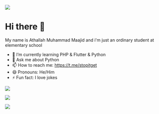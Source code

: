 ![](https://komarev.com/ghpvc/?username=abinoval)

# Hi there 👋
My name is Athallah Muhammad Maajid
and i'm just an ordinary student at elementary school

- 🌱 I’m currently learning PHP & Flutter & Python
- 💬 Ask me about Python
- 📫 How to reach me: https://t.me/stopitget
- 😄 Pronouns: He/Him
- ⚡ Fun fact: I love jokes  

![](https://github-readme-stats.vercel.app/api?username=athallahmaajid&show_icons=true&theme=dracula)

![](https://github-readme-streak-stats.herokuapp.com/?user=athallahmaajid&show_icons=true&theme=dracula)

![](https://github-readme-stats.vercel.app/api/top-langs/?username=athallahmaajid&show_icons=true&theme=dracula)
